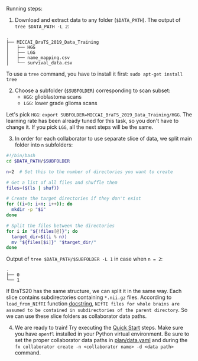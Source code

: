 Running steps:
1) Download and extract data to any folder (`$DATA_PATH`). The output of `tree $DATA_PATH -L 2`:
```
.
├── MICCAI_BraTS_2019_Data_Training
│   ├── HGG
│   ├── LGG
│   ├── name_mapping.csv
│   └── survival_data.csv
```
To use a `tree` command, you have to install it first: `sudo apt-get install tree`

2) Choose a subfolder (`$SUBFOLDER`) corresponding to scan subset: 
    - `HGG`: glioblastoma scans
    - `LGG`: lower grade glioma scans
 
Let's pick `HGG`: `export SUBFOLDER=MICCAI_BraTS_2019_Data_Training/HGG`. The learning rate has been already tuned for this task, so you don't have to change it. If you pick `LGG`, all the next steps will be the same.

3) In order for each collaborator to use separate slice of data, we split main folder into `n` subfolders:
```bash
#!/bin/bash
cd $DATA_PATH/$SUBFOLDER

n=2  # Set this to the number of directories you want to create

# Get a list of all files and shuffle them
files=($(ls | shuf))

# Create the target directories if they don't exist
for ((i=0; i<n; i++)); do
  mkdir -p "$i"
done

# Split the files between the directories
for i in "${!files[@]}"; do
  target_dir=$((i % n))
  mv "${files[$i]}" "$target_dir/"
done
```
Output of `tree $DATA_PATH/$SUBFOLDER -L 1` in case when `n = 2`:
```
.
├── 0
└── 1
```
If BraTS20 has the same structure, we can split it in the same way.
Each slice contains subdirectories containing `*.nii.gz` files. According to `load_from_NIfTI` function [docstring](https://github.com/securefederatedai/openfl/blob/2e6680fedcd4d99363c94792c4a9cc272e4eebc0/openfl-workspace/tf_2dunet/src/brats_utils.py#L68), `NIfTI files for whole brains are assumed to be contained in subdirectories of the parent directory`. So we can use these slice folders as collaborator data paths.

4) We are ready to train! Try executing the [Quick Start](https://openfl.readthedocs.io/en/latest/get_started/quickstart.html) steps. Make sure you have `openfl` installed in your Python virtual environment. Be sure to set the proper collaborator data paths in [plan/data.yaml](https://github.com/securefederatedai/openfl/blob/develop/openfl-workspace/tf_2dunet/plan/data.yaml) and during the `fx collaborator create -n <collaborator name> -d <data path>` command. 

